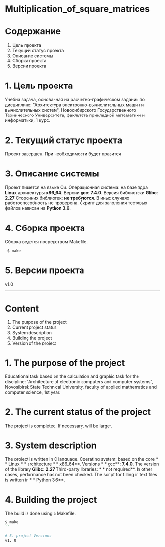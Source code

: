 # Multiplication_of_square_matrices

# Содержание
1. Цель проекта
2. Текущий статус проекта
3. Описание системы
4. Сборка проекта
5. Версии проекта

# 1. Цель проекта
Учебна задача, основанная на расчетно-графическом задании по дисциплине: "Архитектура электронно-вычислительных машин и вычислительных систем", Новосибирского Государственного Технического Университета, факльтета прикладной математики и информатики, 1 курс.

# 2. Текущий статус проекта
Проект завершен. При необходимости будет правится

# 3. Описание системы
Проект пишется на языке Си.
Операционная система: на базе ядра **Linux** архитектуры **x86_64**.
Версии **gcc**: **7.4.0**.
Версия библиотеки **Glibc**: **2.27**
Сторонних библиотек: **не требуются**.
В иных случаях работоспособность не проверена.
Скрипт для заполения тестовых файлов написан на **Python 3.6**.

# 4. Сборка проекта
Сборка ведется посредством Makefile.
```sh
 $ make
```

# 5. Версии проекта
v1.0

-------------------------------------------------------------------------------

# Content
1. The purpose of the project
2. Current project status
3. System description
4. Building the project
5. Version of the project

# 1. The purpose of the project
Educational task based on the calculation and graphic task for the discipline: "Architecture of electronic computers and computer systems", Novosibirsk State Technical University, faculty of applied mathematics and computer science, 1st year.

# 2. The current status of the project
The project is completed. If necessary, will be larger.

# 3. System description
The project is written in C language.
Operating system: based on the core * * Linux * * architecture * * x86_64**.
Versions * * gcc**: **7.4.0**.
The version of the library **Glibc**: **2.27**
Third-party libraries: * * not required**.
In other cases, performance has not been checked.
The script for filling in text files is written in * * Python 3.6**.

# 4. Building the project
The build is done using a Makefile.
```sh
$ make
``

# 5. project Versions
v1. 0
